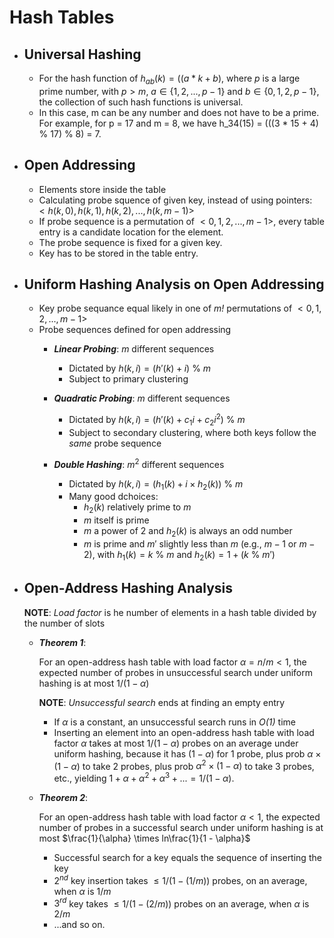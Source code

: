 # Hash Tables

* ## Universal Hashing

	* For the hash function of $h_{ab}(k) = ((a * k + b) % p) % m$, where *p* is a large prime number, with $p > m$, $a \in \{1, 2, ..., p - 1\}$ and $b \in \{0, 1, 2, p-1\}$, the collection of such hash functions is universal.
	* In this case, m can be any number and does not have to be a prime. For example, for p = 17 and m = 8, we have h_34(15) = (((3 * 15 + 4) % 17) % 8) = 7. 
    
* ## Open Addressing

	* Elements store inside the table
	* Calculating probe squence of given key, instead of using pointers: $<h(k, 0), h(k, 1), h(k, 2), ..., h(k, m-1)>$
	* If probe sequence is a permutation of $<0, 1, 2, ..., m - 1>$, every table entry is a candidate location for the element.
	* The probe sequence is fixed for a given key.
	* Key has to be stored in the table entry.

* ## Uniform Hashing Analysis on Open Addressing

	* Key probe sequance equal likely in one of *m!* permutations of $<0, 1, 2, ..., m - 1>$
	* Probe sequences defined for open addressing
		* ***Linear Probing***: $m$ different sequences
			* Dictated by $h(k, i) = (h'(k) + i)~\%~m$
			* Subject to primary clustering
            
		* ***Quadratic Probing***: $m$ different sequences
			* Dictated by $h(k, i) = (h'(k) + c_1i + c_2i^2)~\%~m$
			* Subject to secondary clustering, where both keys follow the *same* probe sequence

		* ***Double Hashing***: $m^2$ different sequences
			* Dictated by $h(k, i) = (h_1(k) + i \times h_2(k))~\%~m$
			* Many good dchoices:
				* $h_2(k)$ relatively prime to $m$
				* $m$ itself is prime
				* $m$ a power of 2 and $h_2(k)$ is always an odd number
				* $m$ is prime and $m'$ slightly less than $m$ (e.g., $m - 1$ or $m - 2$), with $h_1(k) = k~\%~m$ and $h_2(k) = 1 + (k~\%~m')$

* ## Open-Address Hashing Analysis

    **NOTE**: *Load factor* is he number of elements in a hash table divided by the number of slots

    * ***Theorem 1***:

        For an open-address hash table with load factor $\alpha = n/m < 1$, the expected number of probes in unsuccessful search under uniform hashing is at most $1/(1 - \alpha)$

        **NOTE**: *Unsuccessful search* ends at finding an empty entry

        + If $\alpha$ is a constant, an unsuccessful search runs in *O(1)* time
        + Inserting an element into an open-address hash table with load factor $\alpha$ takes at most $1/(1 - \alpha)$ probes on an average under uniform hashing, because it has $(1 - \alpha)$ for 1 probe, plus prob $\alpha\times(1 - \alpha)$ to take 2 probes, plus prob $\alpha^2 \times (1 - \alpha)$ to take 3 probes, etc., yielding $1 + \alpha + \alpha^2 + \alpha^3 + ... = 1/(1 - \alpha)$.

    * ***Theorem 2***:

        For an open-address hash table with load factor $\alpha < 1$, the expected number of probes in a successful search under uniform hashing is at most $\frac{1}{\alpha} \times ln\frac{1}{1 - \alpha}$

        + Successful search for a key equals the sequence of inserting the key
        + $2^{nd}$ key insertion takes $\le 1 / (1 - (1 / m))$ probes, on an average, when $\alpha$ is $1 / m$
        + $3^{rd}$ key takes $\le 1 / (1 - (2 / m))$ probes on an average, when $\alpha$ is $2 / m$
        + ...and so on.